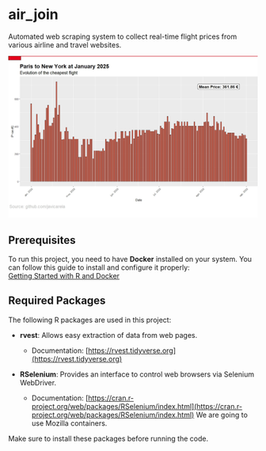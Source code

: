 # air_join
Automated web scraping system to collect real-time flight prices from various airline and travel websites.
<p align="center">
  <img src="https://raw.githubusercontent.com/javicarela/air_join/main/plots/Paris_to_new_york.jpeg" width="800">
</p>
 
## Prerequisites

To run this project, you need to have **Docker** installed on your system. You can follow this guide to install and configure it properly:  
[Getting Started with R and Docker](https://www.appsilon.com/post/r-docker-getting-started)  

## Required Packages

The following R packages are used in this project:

- **rvest**: Allows easy extraction of data from web pages.  
  - Documentation: [https://rvest.tidyverse.org](https://rvest.tidyverse.org)  

- **RSelenium**: Provides an interface to control web browsers via Selenium WebDriver.  
  - Documentation: [https://cran.r-project.org/web/packages/RSelenium/index.html](https://cran.r-project.org/web/packages/RSelenium/index.html)  We are going to use Mozilla containers.

Make sure to install these packages before running the code.  
